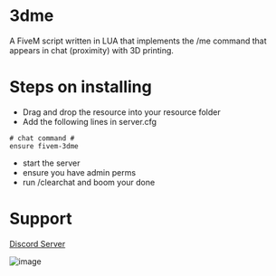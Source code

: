 # 3dme
A FiveM script written in LUA that implements the /me command that appears in chat (proximity) with 3D printing.

# Steps on installing
* Drag and drop the resource into your resource folder
* Add the following lines in server.cfg
```
# chat command #
ensure fivem-3dme
```
* start the server
* ensure you have admin perms
* run /clearchat and boom your done

# Support
[Discord Server](https://discord.gg/Y3X2FgjSXv)

![image](https://user-images.githubusercontent.com/75557986/129563352-de1f04e4-44aa-49aa-8472-355c0d9a1a18.png)
